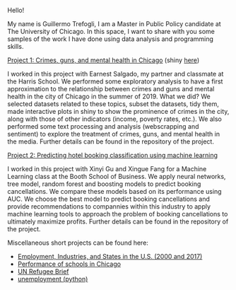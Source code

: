 Hello!

My name is Guillermo Trefogli, I am a Master in Public Policy candidate at The University of Chicago. In this space, I want to share with you some samples of the work I have done using data analysis and programming skills.

[Project 1: Crimes, guns, and mental health in Chicago](https://github.com/GTrefogliW/Crime-guns-and-mental-health-in-Chicago) (shiny [here](https://esalgado.shinyapps.io/final-project-salgadoe/))

I worked in this project with Earnest Salgado, my partner and classmate at the Harris School. We performed some exploratory analysis to have a first approximation to the relationship between crimes and guns and mental health in the city of Chicago in the summer of 2019. What we did? We selected datasets related to these topics, subset the datasets, tidy them, made interactive plots in shiny to show the prominence of crimes in the city, along with those of other indicators (income, poverty rates, etc.). We also performed some text processing and analysis (webscrapping and sentiment) to explore the treatment of crimes, guns, and mental health in the media. Further details can be found in the repository of the project.

[Project 2: Predicting hotel booking classification using machine learning](https://github.com/GTrefogliW/Classification---Hotel-booking-cancellations)

I worked in this project with Xinyi Gu and Xingue Fang for a Machine Learning class at the Booth School of Business. We apply neural networks, tree model, random forest and boosting models to predict booking cancellations. We compare these models based on its performance using AUC. We choose the best model to predict booking cancellations and provide recommendations to compannies within this industry to apply machine learning tools to approach the problem of booking cancellations to ultimately maximize profits. Further details can be found in the repository of the project.

Miscellaneous short projects can be found here:

- [Employment, Industries, and States in the U.S. (2000 and 2017)](https://github.com/GTrefogliW/Employment-Industries-and-States-2000-and-2017-)
- [Performance of schools in Chicago](https://github.com/GTrefogliW/Schools-performance-in-Chicago)
- [UN Refugee Brief](https://github.com/GTrefogliW/Sentiment---UN-Refugee-Newsletter)
- [unemployment (python)](https://github.com/GTrefogliW/Unemployment)
